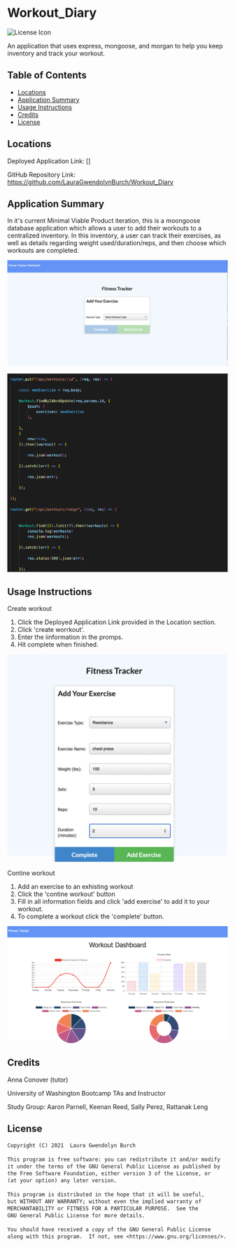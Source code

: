 # Workout_Diary

![License Icon](https://img.shields.io/badge/license-GPL3.0-informational.svg)

An application that uses express, mongoose, and morgan to help you keep inventory and track your workout.
## Table of Contents

- [Locations](#locations)
- [Application Summary](#application-summary)
- [Usage Instructions](#usage-instructions)
- [Credits](#Credits)
- [License](#license)
## Locations

Deployed Application Link: []

GitHub Repository Link: https://github.com/LauraGwendolynBurch/Workout_Diary

## Application Summary

In it's current Minimal Viable Product iteration, this is a moongoose database application which allows a user to add their workouts to a centralized inventory. In this inventory, a user can track their exercises, as well as details regarding weight used/duration/reps, and then choose which workouts are completed.  

![Landing Page Stillshot](./public/fitness.png)

![Code Stillshot](./public/code.png)
## Usage Instructions

Create workout

1. Click the Deployed Application Link provided in the Location section.
2. Click 'create worrkout'.
3. Enter the iinformation in the promps.
4. Hit complete when finished.

![Create Exercise Stillshot](./public/exercise.png)

Contine workout 

1. Add an exercise to an exhisting workout 
2. Click the 'contine workout' button 
3. Fill in all information fields and click 'add exercise' to add it to your workout.
5. To complete a workout click the 'complete' button.

![Stats Page Stillshot](./public/stats.png)
## Credits

Anna Conover (tutor)

University of Washington Bootcamp TAs and Instructor

Study Group: Aaron Parnell, Keenan Reed, Sally Perez, Rattanak Leng
## License

   

    Copyright (C) 2021  Laura Gwendolyn Burch

    This program is free software: you can redistribute it and/or modify
    it under the terms of the GNU General Public License as published by
    the Free Software Foundation, either version 3 of the License, or
    (at your option) any later version.

    This program is distributed in the hope that it will be useful,
    but WITHOUT ANY WARRANTY; without even the implied warranty of
    MERCHANTABILITY or FITNESS FOR A PARTICULAR PURPOSE.  See the
    GNU General Public License for more details.

    You should have received a copy of the GNU General Public License
    along with this program.  If not, see <https://www.gnu.org/licenses/>.